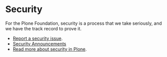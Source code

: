 # Security

For the Plone Foundation, security is a process that we take seriously, and we have the track record to prove it.

- [Report a security issue](https://plone.org/security/report).
- [Security Announcements](https://plone.org/security/announcements)
- [Read more about security in Plone](https://plone.org/security).
